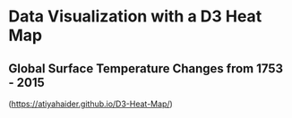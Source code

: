 # Data Visualization with a D3 Heat Map
## Global Surface Temperature Changes from 1753 - 2015
 
 (https://atiyahaider.github.io/D3-Heat-Map/)  